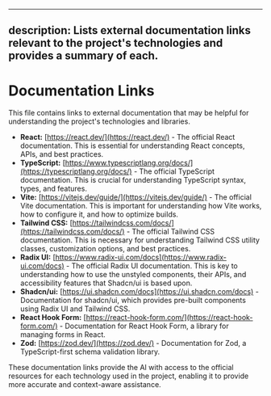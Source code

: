 ---
 description: Lists external documentation links relevant to the project's technologies and provides a summary of each. 
 ---
# Documentation Links

This file contains links to external documentation that may be helpful for understanding the project's technologies and libraries.

*   **React:** [https://react.dev/](https://react.dev/) - The official React documentation. This is essential for understanding React concepts, APIs, and best practices.
*   **TypeScript:** [https://www.typescriptlang.org/docs/](https://typescriptlang.org/docs/) - The official TypeScript documentation. This is crucial for understanding TypeScript syntax, types, and features.
*   **Vite:** [https://vitejs.dev/guide/](https://vitejs.dev/guide/) - The official Vite documentation. This is important for understanding how Vite works, how to configure it, and how to optimize builds.
*   **Tailwind CSS:** [https://tailwindcss.com/docs/](https://tailwindcss.com/docs/) - The official Tailwind CSS documentation. This is necessary for understanding Tailwind CSS utility classes, customization options, and best practices.
*   **Radix UI:** [https://www.radix-ui.com/docs](https://www.radix-ui.com/docs) - The official Radix UI documentation. This is key to understanding how to use the unstyled components, their APIs, and accessibility features that Shadcn/ui is based upon.
*   **Shadcn/ui:** [https://ui.shadcn.com/docs](https://ui.shadcn.com/docs) - Documentation for shadcn/ui, which provides pre-built components using Radix UI and Tailwind CSS.
*   **React Hook Form:** [https://react-hook-form.com/](https://react-hook-form.com/) - Documentation for React Hook Form, a library for managing forms in React.
*   **Zod:** [https://zod.dev/](https://zod.dev/) - Documentation for Zod, a TypeScript-first schema validation library.

These documentation links provide the AI with access to the official resources for each technology used in the project, enabling it to provide more accurate and context-aware assistance.